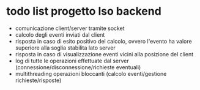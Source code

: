 <h1>todo list progetto lso backend</h1>

<ul>
    <li>comunicazione client/server tramite socket</li>
    <li>calcolo degli eventi inviati dal client</li>
    <li>risposta in caso di esito positivo del calcolo, ovvero l'evento ha valore superiore alla soglia stabilita lato server</li>
    <li>risposta in caso di visualizzazione eventi vicini alla posizione del client</li>
    <li>log di tutte le operazioni effettuate dal server (connessione/disconnessione/richieste eventuali)</li>
    <li>multithreading operazioni bloccanti (calcolo eventi/gestione richieste/risposte)</li>
</ul>
